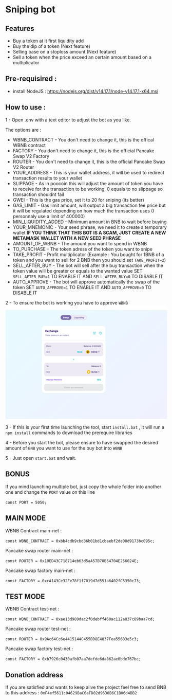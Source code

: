 # Sniping bot

## Features
- Buy a token at it first liquidity add
- Buy the dip of a token (Next feature)
- Selling base on a stoploss amount (Next feature)
- Sell a token when the price exceed an certain amount based on a multiplicator

## Pre-requisired : 
- install NodeJS : https://nodejs.org/dist/v14.17.1/node-v14.17.1-x64.msi

## How to use : 

1 - Open .env with a text editor to adjust the bot as you like.

The options are : 
- WBNB_CONTRACT - You don't need to change it, this is the offical WBNB contract
- FACTORY - You don't need to change it, this is the official Pancake Swap V2 Factory
- ROUTER - You don't need to change it, this is the official Pancake Swap V2 Router
- YOUR_ADDRESS - This is your wallet address, it will be used to redirect transaction results to your wallet
- SLIPPAGE - As in poocoin this will adjust the amount of token you have to receive for the transaction to be working, 0 equals to no slippage so transaction shouldnt fail
- GWEI - This is the gas price, set it to 20 for sniping (its better)
- GAS_LIMIT - Gas limit amount, will output a big transaction fee price but it will be regulated depending on how much the transaction uses (I personnaly use a limit of 400000)
- MIN_LIQUIDITY_ADDED - Minimum amount in BNB to wait before buying
- YOUR_MNEMONIC - Your seed phrase, we need it to create a temporary wallet  **IF YOU THINK THAT THIS BOT IS A SCAM, JUST CREATE A NEW METAMASK WALLET WITH A NEW SEED PHRASE**
- AMOUNT_OF_WBNB - The amount you want to spend in WBNB
- TO_PURCHASE - The token adress of the token you want to snipe
- TAKE_PROFIT - Profit multiplicator (Example : You bought for 1BNB of a token and you want to sell for 2 BNB then you should set `TAKE_PROFIT=2`)
- SELL_AFTER_BUY - The bot will sell after the buy transaction when the token value will be greater or equals to the wanted value SET `SELL_AFTER_BUY=1` TO ENABLE IT AND `SELL_AFTER_BUY=0` TO DISABLE IT
- AUTO_APPROVE - The bot will approve automatically the swap of the token SET `AUTO_APPROVE=1` TO ENABLE IT AND `AUTO_APPROVE=0` TO DISABLE IT

2 - To ensure the bot is working you have to approve `WBNB`
<img src="./imags/Approve.PNG">

3 - If this is your first time launching the tool, start `install.bat` , it will run a `npm install` commands to download the prerequire libraries

4 - Before you start the bot, please ensure to have swapped the desired amount of `BNB` you want to use for the buy bot into `WBNB`

5 - Just open `start.bat` and wait.

## BONUS

If you mind launching multiple bot, just copy the whole folder into another one and change the `PORT` value on this line

`const PORT = 5050;`

## MAIN MODE

WBNB Contract main-net :

`const WBNB_CONTRACT = 0xbb4cdb9cbd36b01bd1cbaebf2de08d9173bc095c;`

Pancake swap router main-net : 

`const ROUTER = 0x10ED43C718714eb63d5aA57B78B54704E256024E;`

Pancake swap factory main-net : 

`const FACTORY = 0xcA143Ce32Fe78f1f7019d7d551a6402fC5350c73;`


## TEST MODE

WBNB Contract test-net :

`const WBNB_CONTRACT = 0xae13d989dac2f0debff460ac112a837c89baa7cd;`

Pancake swap router test-net : 

`const ROUTER = 0x9Ac64Cc6e4415144C455BD8E4837Fea55603e5c3;`

Pancake swap factory test-net : 

`const FACTORY = 0xb7926c0430afb07aa7defde6da862ae0bde767bc;`

## Donation address
If you are satisfied and wants to keep alive the project feel free to send BNB to this address : `0xF4ef5611c04629BaC6aFD82d9630B6C1B06d4BB2`
